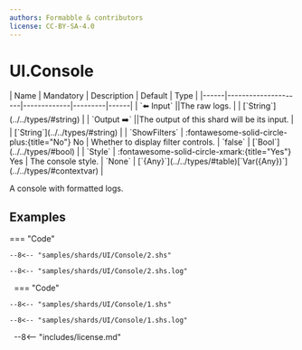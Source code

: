 ```yaml
---
authors: Formabble & contributors
license: CC-BY-SA-4.0
---
```



# UI.Console

<div class="sh-parameters" markdown="1">
| Name | Mandatory | Description | Default | Type |
|------|---------------------|-------------|---------|------|
| `⬅️ Input` ||The raw logs. | | [`String`](../../types/#string) |
| `Output ➡️` ||The output of this shard will be its input. | | [`String`](../../types/#string) |
| `ShowFilters` | :fontawesome-solid-circle-plus:{title="No"} No  | Whether to display filter controls. | `false` | [`Bool`](../../types/#bool) |
| `Style` | :fontawesome-solid-circle-xmark:{title="Yes"} Yes  | The console style. | `None` | [`{Any}`](../../types/#table)[`Var({Any})`](../../types/#contextvar) |

</div>

A console with formatted logs.

## Examples

=== "Code"

  ```x86asm linenums="1"
  --8<-- "samples/shards/UI/Console/2.shs"
  ```

  ```
  --8<-- "samples/shards/UI/Console/2.shs.log"
  ```
&nbsp;
=== "Code"

  ```x86asm linenums="1"
  --8<-- "samples/shards/UI/Console/1.shs"
  ```

  ```
  --8<-- "samples/shards/UI/Console/1.shs.log"
  ```
&nbsp;
--8<-- "includes/license.md"

